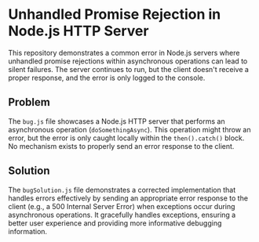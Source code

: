 # Unhandled Promise Rejection in Node.js HTTP Server

This repository demonstrates a common error in Node.js servers where unhandled promise rejections within asynchronous operations can lead to silent failures. The server continues to run, but the client doesn't receive a proper response, and the error is only logged to the console.

## Problem

The `bug.js` file showcases a Node.js HTTP server that performs an asynchronous operation (`doSomethingAsync`).  This operation might throw an error, but the error is only caught locally within the `then().catch()` block.  No mechanism exists to properly send an error response to the client.

## Solution

The `bugSolution.js` file demonstrates a corrected implementation that handles errors effectively by sending an appropriate error response to the client (e.g., a 500 Internal Server Error) when exceptions occur during asynchronous operations.  It gracefully handles exceptions, ensuring a better user experience and providing more informative debugging information.